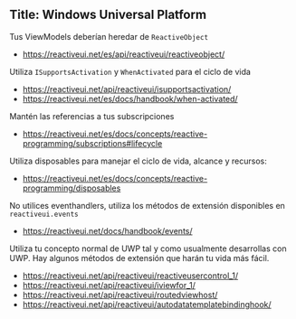 Title: Windows Universal Platform
---

Tus ViewModels deberían heredar de `ReactiveObject`

- https://reactiveui.net/es/api/reactiveui/reactiveobject/

Utiliza `ISupportsActivation` y `WhenActivated` para el ciclo de vida

- https://reactiveui.net/api/reactiveui/isupportsactivation/
- https://reactiveui.net/es/docs/handbook/when-activated/

Mantén las referencias a tus subscripciones

- https://reactiveui.net/es/docs/concepts/reactive-programming/subscriptions#lifecycle

Utiliza disposables para manejar el ciclo de vida, alcance y recursos:

- https://reactiveui.net/es/docs/concepts/reactive-programming/disposables

No utilices eventhandlers, utiliza los métodos de extensión disponibles en `reactiveui.events`

- https://reactiveui.net/docs/handbook/events/

Utiliza tu concepto normal de UWP tal y como usualmente desarrollas con UWP. Hay algunos métodos de extensión que harán tu vida más fácil.

- https://reactiveui.net/api/reactiveui/reactiveusercontrol_1/
- https://reactiveui.net/api/reactiveui/iviewfor_1/
- https://reactiveui.net/api/reactiveui/routedviewhost/
- https://reactiveui.net/api/reactiveui/autodatatemplatebindinghook/
